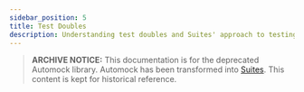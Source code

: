 ```yaml
---
sidebar_position: 5
title: Test Doubles
description: Understanding test doubles and Suites' approach to testing
---
```


> **ARCHIVE NOTICE:** This documentation is for the deprecated Automock library. Automock has been transformed into [Suites](https://suites.dev). This content is kept for historical reference.

